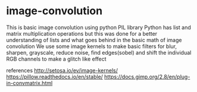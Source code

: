 # image-convolution

This is basic image convolution using python PIL library
Python has list and matrix multiplication operations but this was done for a better understanding of lists and what goes behind in the basic math of image convolution
We use some image kernels to make basic filters for blur, sharpen, grayscale, reduce noise, find edges(sobel) and shift the individual RGB channels to make a glitch like effect

references
http://setosa.io/ev/image-kernels/
https://pillow.readthedocs.io/en/stable/
https://docs.gimp.org/2.8/en/plug-in-convmatrix.html
